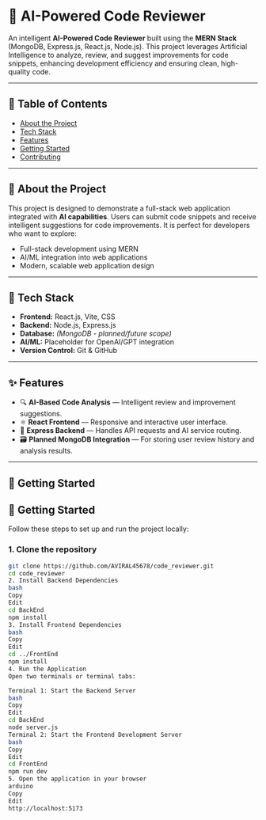 # 🚀 AI-Powered Code Reviewer

An intelligent **AI-Powered Code Reviewer** built using the **MERN Stack** (MongoDB, Express.js, React.js, Node.js). This project leverages Artificial Intelligence to analyze, review, and suggest improvements for code snippets, enhancing development efficiency and ensuring clean, high-quality code.

---

## 📌 Table of Contents

- [About the Project](#about-the-project)
- [Tech Stack](#tech-stack)
- [Features](#features)
- [Getting Started](#getting-started)
- [Contributing](#contributing)


---

## 📝 About the Project

This project is designed to demonstrate a full-stack web application integrated with **AI capabilities**. Users can submit code snippets and receive intelligent suggestions for code improvements. It is perfect for developers who want to explore:

- Full-stack development using MERN
- AI/ML integration into web applications
- Modern, scalable web application design

---

## 🧰 Tech Stack

- **Frontend:** React.js, Vite, CSS 
- **Backend:** Node.js, Express.js
- **Database:** *(MongoDB - planned/future scope)*
- **AI/ML:** Placeholder for OpenAI/GPT integration
- **Version Control:** Git & GitHub

---

## ✨ Features

- 🔍 **AI-Based Code Analysis** — Intelligent review and improvement suggestions.
- ⚛️ **React Frontend** — Responsive and interactive user interface.
- 🚀 **Express Backend** — Handles API requests and AI service routing.
- 🗃️ **Planned MongoDB Integration** — For storing user review history and analysis results.

---

## 🚀 Getting Started

## 🚀 Getting Started

Follow these steps to set up and run the project locally:

### 1. Clone the repository

```bash
git clone https://github.com/AVIRAL45678/code_reviewer.git
cd code_reviewer
2. Install Backend Dependencies
bash
Copy
Edit
cd BackEnd
npm install
3. Install Frontend Dependencies
bash
Copy
Edit
cd ../FrontEnd
npm install
4. Run the Application
Open two terminals or terminal tabs:

Terminal 1: Start the Backend Server
bash
Copy
Edit
cd BackEnd
node server.js
Terminal 2: Start the Frontend Development Server
bash
Copy
Edit
cd FrontEnd
npm run dev
5. Open the application in your browser
arduino
Copy
Edit
http://localhost:5173







